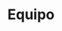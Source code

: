 ---
title: Equipo
charTitle1: David Kaller
charDescrip1: "Venezolano, estudiante de Ciencias de la Computación en la 'Universidad Central de Venezuela' UCV, programador web con conocimientos de HTML, CSS, JavaScript, Ruby on Rails, C++, C, React Js, React Native, VueJs, MySQL, Php, Angular y PosgreSQL.
Aficionado al desarrollo y diseño de videojuegos con conocimientos de OpenGL y Game Maker Studio.
Aficionado al diseño y creación de sprites en PixelArt." 
charTitle2: Daniel Da Costa
charDescrip2: Llevo trabajando 4 años como desarrollador web freelance y siempre estoy abierto a nuevos retos. 
---
